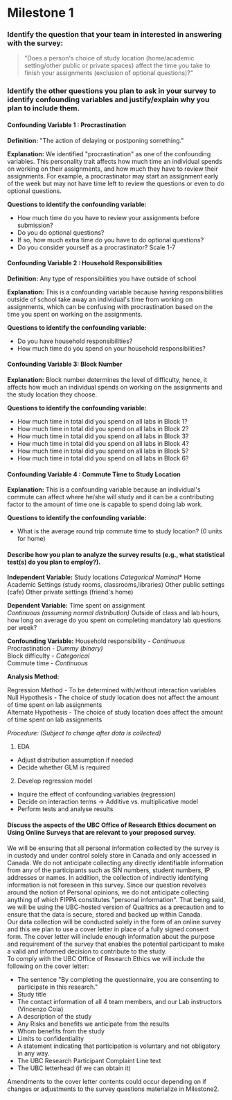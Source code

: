 # Milestone 1


### Identify the question that your team in interested in answering with the survey:

> "Does a person's choice of study location (home/academic setting/other public or private spaces) affect the time you take to finish your assignments (exclusion of optional questions)?"


### Identify the other questions you plan to ask in your survey to identify confounding variables and justify/explain why you plan to include them.

#### Confounding Variable 1 : Procrastination

**Definition:** "The action of delaying or postponing something."

**Explanation:** We identified "procrastination" as one of the confounding variables.  This personality trait affects how much time an individual spends on working on their assignments, and how much they have to review their assignments. For example, a procrastinator may start an assignment early of the week but may not have time left to review the questions or even to do optional questions.

**Questions to identify the confounding variable:**

* How much time do you have to review your assignments before submission?
* Do you do optional questions?
* If so, how much extra time do you have to do optional questions?
* Do you consider yourself as a procrastinator? Scale 1-7

#### Confounding Variable 2 : Household Responsibilities

**Definition:** Any type of responsibilities you have outside of school

**Explanation:** This is a confounding variable because having responsibilities outside of school take away an individual's time from working on assignments, which can be confusing with procrastination based on the time you spent on working on the assignments.

**Questions to identify the confounding variable:**  

* Do you have household responsibilities?
* How much time do you spend on your household responsibilities?

####  Confounding Variable 3:  Block Number

**Explanation:** Block number determines the level of difficulty, hence, it affects how much an individual spends on working on the assignments and the study location they choose.


**Questions to identify the confounding variable:**      

* How much time in total did you spend on all labs in Block 1?    
* How much time in total did you spend on all labs in Block 2?    
* How much time in total did you spend on all labs in Block 3?    
* How much time in total did you spend on all labs in Block 4?   
* How much time in total did you spend on all labs in Block 5?   
* How much time in total did you spend on all labs in Block 6?   

#### Confounding Variable 4 : Commute Time to Study Location

**Explanation:** This is a confounding variable because an individual's commute can affect where he/she will study and it can be a contributing factor to the amount of time one is capable to spend doing lab work.  

**Questions to identify the confounding variable:**   

* What is the average round trip commute time to study location?  (0 units for home)

#### Describe how you plan to analyze the survey results (e.g., what statistical test(s) do you plan to employ?).

**Independent Variable:** Study locations
*Categorical Nominal**
Home
Academic Settings (study rooms, classrooms,libraries)
Other public settings (cafe)
Other private settings (friend's home)

**Dependent Variable:** Time spent on assignment    
*Continuous (assuming normal distribution)*
Outside of class and lab hours, how long on average do you spent on completing mandatory lab questions per week?

**Confounding Variable:**
Household responsibility - *Continuous*  
Procrastination - *Dummy (binary)*  
Block difficulty - *Categorical*  
Commute time - *Continuous*  


**Analysis Method:**

Regression Method - To be determined with/without interaction variables   
Null Hypothesis - The choice of study location does not affect the amount of time spent on lab assignments   
Alternate Hypothesis - The choice of study location does affect the amount of time spent on lab assignments  

*Procedure: (Subject to change after data is collected)*  

1. EDA    
* Adjust distribution assumption if needed  
* Decide whether GLM is required  
2.  Develop regression model  
*  Inquire the effect of confounding variables (regression)  
* Decide on interaction terms -> Additive vs. multiplicative model  
* Perform tests and analyse results  


#### Discuss the aspects of the UBC Office of Research Ethics document on Using Online Surveys that are relevant to your proposed survey.

We will be ensuring that all personal information collected by the survey is in custody and under control solely store in Canada and only accessed in Canada.
We do not anticipate collecting any directly identifiable information from any of the participants such as SIN numbers, student numbers, IP addresses or names. In addition, the collection of indirectly identifying information is not foreseen in this survey.  Since our question revolves around the notion of Personal opinions, we do not anticipate collecting anything of which FIPPA constitutes "personal information".  That being said, we will be using the UBC-hosted version of Qualtrics as a precaution and to ensure that the data is secure, stored and backed up within Canada.  
Our data collection will be conducted solely in the form of an online survey and this we plan to use a cover letter in place of a fully signed consent form. The cover letter will include enough information about the purpose and requirement of the survey that enables the potential participant to make a valid and informed decision to contribute to the study.  
To comply with the UBC Office of Research Ethics we will include the following on the cover letter:

* The sentence "By completing the questionnaire, you are consenting to participate in this research."
* Study title
* The contact information of all 4 team members, and our Lab instructors (Vincenzo Coia)
* A description of the study
* Any Risks and benefits we anticipate from the results
* Whom benefits from the study
* Limits to confidentiality
* A statement indicating that participation is voluntary and not obligatory in any way.
* The UBC Research Participant Complaint Line text
* The UBC letterhead (if we can obtain it)

Amendments to the cover letter contents could occur depending on if changes or adjustments to the survey questions materialize in Milestone2.
